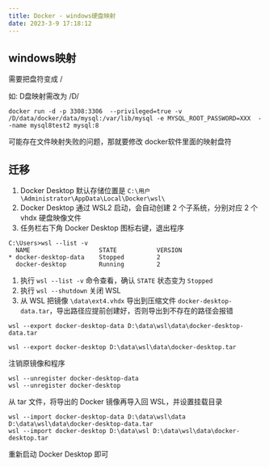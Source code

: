 ```yaml
---
title: Docker - windows硬盘映射
date: 2023-3-9 17:18:12
---
```






## windows映射

需要把盘符变成 /

如: D盘映射需改为 /D/ 

```
docker run -d -p 3308:3306  --privileged=true -v /D/data/docker/data/mysql:/var/lib/mysql -e MYSQL_ROOT_PASSWORD=XXX  --name mysql8test2 mysql:8
```

可能存在文件映射失败的问题，那就要修改 docker软件里面的映射盘符











## 迁移

1. Docker Desktop 默认存储位置是 `C:\用户\Administrator\AppData\Local\Docker\wsl\`
2. Docker Desktop 通过 WSL2 启动，会自动创建 2 个子系统，分别对应 2 个 vhdx 硬盘映像文件
3. 任务栏右下角 Docker Desktop 图标右键，退出程序

```
C:\Users>wsl --list -v
  NAME                   STATE           VERSION
* docker-desktop-data    Stopped         2
  docker-desktop         Running         2
```



1. 执行 `wsl --list -v` 命令查看，确认 `STATE` 状态变为 `Stopped`
2. 执行 `wsl --shutdown` 关闭 WSL
3. 从 WSL 把镜像 `\data\ext4.vhdx` 导出到压缩文件 `docker-desktop-data.tar`，导出路径应提前创建好，否则导出到不存在的路径会报错

```
wsl --export docker-desktop-data D:\data\wsl\data\docker-desktop-data.tar
```

```
wsl --export docker-desktop D:\data\wsl\data\docker-desktop.tar
```



注销原镜像和程序

```
wsl --unregister docker-desktop-data
wsl --unregister docker-desktop
```

从 tar 文件，将导出的 Docker 镜像再导入回 WSL，并设置挂载目录

```
wsl --import docker-desktop-data D:\data\wsl\data  D:\data\wsl\data\docker-desktop-data.tar 
wsl --import docker-desktop D:\data\wsl D:\data\wsl\data\docker-desktop.tar
```

重新启动 Docker Desktop 即可
